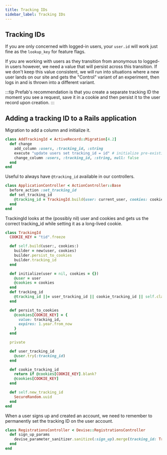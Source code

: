 ```yaml
---
title: Tracking IDs
sidebar_label: Tracking IDs
---
```


## Tracking IDs

If you are only concerned with logged-in users, your `user.id` will work just fine as the `lookup_key` for feature flags.

If you are working with users as they transition from anonymous to logged-in users however, we need a value that will persist across this transition.
If we don't keep this value consistent, we will run into situations where a new user lands on our site and gets the "Control" variant of an experiment, 
then logs in and is thrown into a different variant.

:::tip
Prefab's recommendation is that you create a separate tracking ID the moment you see a request, save it in a cookie and then persist it
to the user record upon creation.
:::


## Adding a tracking ID to a Rails application

Migration to add a column and initialize it.
```ruby
class AddTrackingId < ActiveRecord::Migration[4.2]
  def change
    add_column :users, :tracking_id, :string
    execute "update users set tracking_id = id" # initialize pre-existing users to have a tracking_id == their user_id
    change_column :users, :tracking_id, :string, null: false
  end
end
```

Useful to always have `@tracking_id` available in our controllers.
```ruby
class ApplicationController < ActionController::Base
  before_action :set_tracking_id
  def set_tracking_id
    @tracking_id = TrackingId.build(user: current_user, cookies: cookies)
  end
end
```

TrackingId looks at the (possibly nil) user and cookies and gets us the correct tracking_id while setting it as a long-lived cookie.
```ruby
class TrackingId
  COOKIE_KEY = "tid".freeze

  def self.build(user:, cookies:)
    builder = new(user, cookies)
    builder.persist_to_cookies
    builder.tracking_id
  end

  def initialize(user = nil, cookies = {})
    @user = user
    @cookies = cookies
  end
  def tracking_id
    @tracking_id ||= user_tracking_id || cookie_tracking_id || self.class.new_tracking_id
  end

  def persist_to_cookies
    @cookies[COOKIE_KEY] = {
      value: tracking_id,
      expires: 1.year.from_now
    }
  end

  private

  def user_tracking_id
    @user.try(:tracking_id)
  end

  def cookie_tracking_id
    return if @cookies[COOKIE_KEY].blank?
    @cookies[COOKIE_KEY]
  end

  def self.new_tracking_id
    SecureRandom.uuid
  end
end
```

When a user signs up and created an account, we need to remember to permanently set the tracking ID on the user account.
```ruby
class RegistrationsController < Devise::RegistrationsController
  def sign_up_params
    devise_parameter_sanitizer.sanitize(:sign_up).merge(tracking_id: TrackingId.build(user: current_user, cookies: cookies))
  end
end
```
